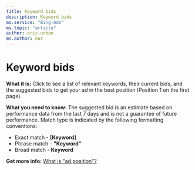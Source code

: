 ```yaml
---
title: Keyword bids
description: Keyword bids
ms.service: "Bing-Ads"
ms.topic: "article"
author: eric-urban
ms.author: eur
---
```


# Keyword bids

**What it is:**        Click to see a list of relevant keywords, their current bids, and the suggested bids to get your ad in the best position (Position 1 on the first page).

**What you need to know:**     The suggested bid is an estimate based on performance data from the last 7 days and is not a guarantee of future performance.    Match type is indicated by the following formatting conventions:
- Exact match - **[Keyword]**
- Phrase match - **"Keyword"**
- Broad match - **Keyword**

**Get more info:**     [What is "ad position"?](../hlp_BA_CONC_WhatIsAdPosition.md)


